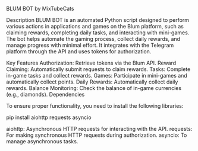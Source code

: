 BLUM BOT by MixTubeCats


Description
BLUM BOT is an automated Python script designed to perform various actions in applications and games on the Blum platform, such as claiming rewards, completing daily tasks, and interacting with mini-games. The bot helps automate the gaming process, collect daily rewards, and manage progress with minimal effort. It integrates with the Telegram platform through the API and uses tokens for authorization.


Key Features
Authorization: Retrieve tokens via the Blum API.
Reward Claiming: Automatically submit requests to claim rewards.
Tasks: Complete in-game tasks and collect rewards.
Games: Participate in mini-games and automatically collect points.
Daily Rewards: Automatically collect daily rewards.
Balance Monitoring: Check the balance of in-game currencies (e.g., diamonds).
Dependencies


To ensure proper functionality, you need to install the following libraries:

pip install aiohttp requests asyncio


aiohttp: Asynchronous HTTP requests for interacting with the API.
requests: For making synchronous HTTP requests during authorization.
asyncio: To manage asynchronous tasks.
